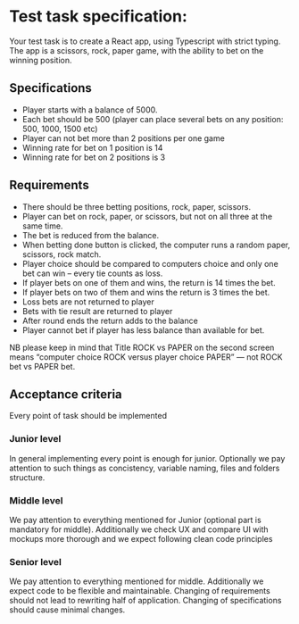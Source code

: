 # Test task specification:
Your test task is to create a React app, using Typescript with strict typing. 
The app is a scissors, rock, paper game, with the ability to bet on the winning position.

## Specifications
- Player starts with a balance of 5000.
- Each bet should be 500 (player can place several bets on any position: 500, 1000, 1500 etc)
- Player can not bet more than 2 positions per one game
- Winning rate for bet on 1 position is 14
- Winning rate for bet on 2 positions is 3

## Requirements
- There should be three betting positions, rock, paper, scissors.
- Player can bet on rock, paper, or scissors, but not on all three at the same time.
- The bet is reduced from the balance.
- When betting done button is clicked, the computer runs a random paper, scissors, rock match.
- Player choice should be compared to computers choice and only one bet can win – every tie counts as loss.
- If player bets on one of them and wins, the return is 14 times the bet.
- If player bets on two of them and wins the return is 3 times the bet.
- Loss bets are not returned to player
- Bets with tie result are returned to player
- After round ends the return adds to the balance
- Player cannot bet if player has less balance than available for bet.

NB please keep in mind that Title ROCK vs PAPER on the second screen means “computer choice ROCK versus player choice PAPER” — not ROCK bet vs PAPER bet.

## Acceptance criteria
Every point of task should be implemented

### Junior level
In general implementing every point is enough for junior. Optionally we pay attention to such things as concistency, variable naming, files and folders structure. 

### Middle level
We pay attention to everything mentioned for Junior (optional part is mandatory for middle). Additionally we check UX and compare UI with mockups more thorough and we expect following clean code principles

### Senior level
We pay attention to everything mentioned for middle. Additionally we expect code to be flexible and maintainable. Changing of requirements should not lead to rewriting half of application. Changing of specifications should cause minimal changes.